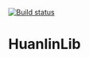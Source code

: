 [![Build status](https://ci.appveyor.com/api/projects/status/5qv789s4aar9cpt7?svg=true)](https://ci.appveyor.com/project/huanlin/huanlinlib)

# HuanlinLib


